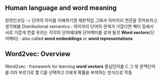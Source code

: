 ## Human language and word meaning
원핫인코딩 -> 단어의 의미를 이해하기엔 제한적임
그래서 의미끼리 연관을 짓어보자고 생각해봄
Distributional semantics : 의미끼리 단어의 관계가 가깝다면 벡터 등에서 서로 가깝게 연결
우리는 각각의 단어에대해 단어벡터를 갖게 될것
**Word vectors**(단어벡터) : also called **word embeddings** or **word representations**
## Word2vec: Overview
Word2vec : framework for learning **word vectors**
중심단어를 C 그 밖 문맥단어를 O라 부르기로 함
C를 선택하고 O에게 확률을 부여하는 방식으로 작동

